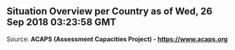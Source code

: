 ## Situation Overview per Country as of Wed, 26 Sep 2018 03:23:58 GMT

Source: **ACAPS (Assessment Capacities Project) - https://www.acaps.org**